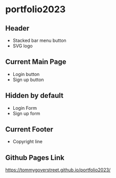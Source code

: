 # portfolio2023

## Header
- Stacked bar menu button
- SVG logo

## Current Main Page
- Login button
- Sign up button

## Hidden by default
- Login Form
- Sign up form

## Current Footer
- Copyright line


## Github Pages Link
https://tommygoverstreet.github.io/portfolio2023/

